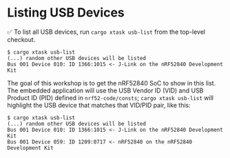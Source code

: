 # Listing USB Devices

✅ To list all USB devices, run `cargo xtask usb-list` from the top-level checkout.

```console
$ cargo xtask usb-list
(...) random other USB devices will be listed
Bus 001 Device 010: ID 1366:1015 <- J-Link on the nRF52840 Development Kit
```

The goal of this workshop is to get the nRF52840 SoC to show in this list. The embedded application will use the USB Vendor ID (VID) and USB Product ID (PID) defined in `nrf52-code/consts`; `cargo xtask usb-list` will highlight the USB device that matches that VID/PID pair, like this:

```console
$ cargo xtask usb-list
(...) random other USB devices will be listed
Bus 001 Device 010: ID 1366:1015 <- J-Link on the nRF52840 Development Kit
Bus 001 Device 059: ID 1209:0717 <- nRF52840 on the nRF52840 Development Kit
```
